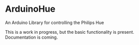 ArduinoHue
==========

An Arduino Library for controlling the Philips Hue

This is a work in progress, but the basic functionality is present. Documentation is coming.
